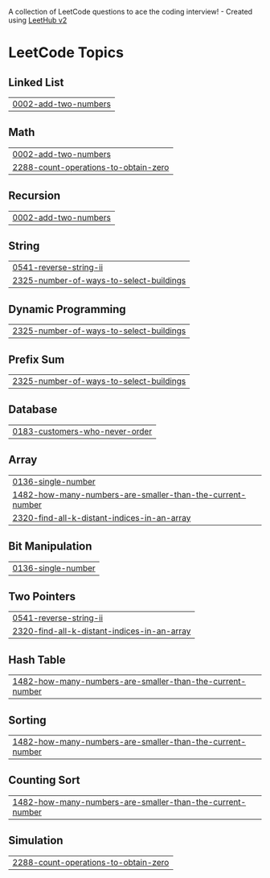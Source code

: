 A collection of LeetCode questions to ace the coding interview! - Created using [LeetHub v2](https://github.com/arunbhardwaj/LeetHub-2.0)
<!---LeetCode Topics Start-->
# LeetCode Topics
## Linked List
|  |
| ------- |
| [0002-add-two-numbers](https://github.com/naveenmns/Leetcode/tree/master/0002-add-two-numbers) |
## Math
|  |
| ------- |
| [0002-add-two-numbers](https://github.com/naveenmns/Leetcode/tree/master/0002-add-two-numbers) |
| [2288-count-operations-to-obtain-zero](https://github.com/naveenmns/Leetcode/tree/master/2288-count-operations-to-obtain-zero) |
## Recursion
|  |
| ------- |
| [0002-add-two-numbers](https://github.com/naveenmns/Leetcode/tree/master/0002-add-two-numbers) |
## String
|  |
| ------- |
| [0541-reverse-string-ii](https://github.com/naveenmns/Leetcode/tree/master/0541-reverse-string-ii) |
| [2325-number-of-ways-to-select-buildings](https://github.com/naveenmns/Leetcode/tree/master/2325-number-of-ways-to-select-buildings) |
## Dynamic Programming
|  |
| ------- |
| [2325-number-of-ways-to-select-buildings](https://github.com/naveenmns/Leetcode/tree/master/2325-number-of-ways-to-select-buildings) |
## Prefix Sum
|  |
| ------- |
| [2325-number-of-ways-to-select-buildings](https://github.com/naveenmns/Leetcode/tree/master/2325-number-of-ways-to-select-buildings) |
## Database
|  |
| ------- |
| [0183-customers-who-never-order](https://github.com/naveenmns/Leetcode/tree/master/0183-customers-who-never-order) |
## Array
|  |
| ------- |
| [0136-single-number](https://github.com/naveenmns/Leetcode/tree/master/0136-single-number) |
| [1482-how-many-numbers-are-smaller-than-the-current-number](https://github.com/naveenmns/Leetcode/tree/master/1482-how-many-numbers-are-smaller-than-the-current-number) |
| [2320-find-all-k-distant-indices-in-an-array](https://github.com/naveenmns/Leetcode/tree/master/2320-find-all-k-distant-indices-in-an-array) |
## Bit Manipulation
|  |
| ------- |
| [0136-single-number](https://github.com/naveenmns/Leetcode/tree/master/0136-single-number) |
## Two Pointers
|  |
| ------- |
| [0541-reverse-string-ii](https://github.com/naveenmns/Leetcode/tree/master/0541-reverse-string-ii) |
| [2320-find-all-k-distant-indices-in-an-array](https://github.com/naveenmns/Leetcode/tree/master/2320-find-all-k-distant-indices-in-an-array) |
## Hash Table
|  |
| ------- |
| [1482-how-many-numbers-are-smaller-than-the-current-number](https://github.com/naveenmns/Leetcode/tree/master/1482-how-many-numbers-are-smaller-than-the-current-number) |
## Sorting
|  |
| ------- |
| [1482-how-many-numbers-are-smaller-than-the-current-number](https://github.com/naveenmns/Leetcode/tree/master/1482-how-many-numbers-are-smaller-than-the-current-number) |
## Counting Sort
|  |
| ------- |
| [1482-how-many-numbers-are-smaller-than-the-current-number](https://github.com/naveenmns/Leetcode/tree/master/1482-how-many-numbers-are-smaller-than-the-current-number) |
## Simulation
|  |
| ------- |
| [2288-count-operations-to-obtain-zero](https://github.com/naveenmns/Leetcode/tree/master/2288-count-operations-to-obtain-zero) |
<!---LeetCode Topics End-->